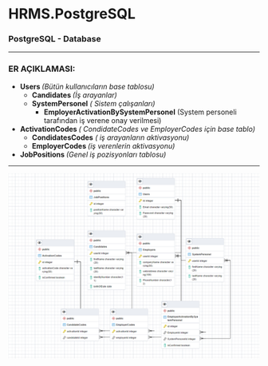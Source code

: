 # HRMS.PostgreSQL
### PostgreSQL - Database
* * *
### ER AÇIKLAMASI:
  - <b> Users </b> <i>(Bütün kullanıcıların base tablosu)</i>
    - <b> Candidates </b> <i>(İş arayanlar)</i>
    - <b> SystemPersonel</b> <i>( Sistem çalışanları)</i>
      - <b> EmployerActivationBySystemPersonel</b> </i> (System personeli tarafından iş verene onay verilmesi)</i> 
  - <b> ActivationCodes </b> <i> ( CondidateCodes ve EmployerCodes için base tablo)</i>
    - <b> CondidatesCodes</b> <i>( iş arayanların aktivasyonu)</i>
    - <b> EmployerCodes </b><i>  (iş verenlerin aktivasyonu)</i>
  - <b> JobPositions </b> <i>(Genel iş pozisyonları tablosu) 
  * * *
  <p align="center"><img src="images/ER_diagram.png"></p>
